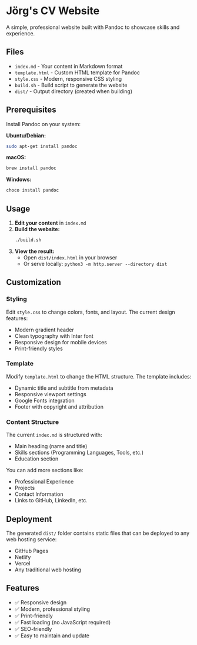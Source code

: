 # Jörg's CV Website

A simple, professional website built with Pandoc to showcase skills and experience.

## Files

- `index.md` - Your content in Markdown format
- `template.html` - Custom HTML template for Pandoc
- `style.css` - Modern, responsive CSS styling
- `build.sh` - Build script to generate the website
- `dist/` - Output directory (created when building)

## Prerequisites

Install Pandoc on your system:

**Ubuntu/Debian:**
```bash
sudo apt-get install pandoc
```

**macOS:**
```bash
brew install pandoc
```

**Windows:**
```bash
choco install pandoc
```

## Usage

1. **Edit your content** in `index.md`
2. **Build the website:**
   ```bash
   ./build.sh
   ```
3. **View the result:**
   - Open `dist/index.html` in your browser
   - Or serve locally: `python3 -m http.server --directory dist`

## Customization

### Styling
Edit `style.css` to change colors, fonts, and layout. The current design features:
- Modern gradient header
- Clean typography with Inter font
- Responsive design for mobile devices
- Print-friendly styles

### Template
Modify `template.html` to change the HTML structure. The template includes:
- Dynamic title and subtitle from metadata
- Responsive viewport settings
- Google Fonts integration
- Footer with copyright and attribution

### Content Structure
The current `index.md` is structured with:
- Main heading (name and title)
- Skills sections (Programming Languages, Tools, etc.)
- Education section

You can add more sections like:
- Professional Experience
- Projects
- Contact Information
- Links to GitHub, LinkedIn, etc.

## Deployment

The generated `dist/` folder contains static files that can be deployed to any web hosting service:
- GitHub Pages
- Netlify
- Vercel
- Any traditional web hosting

## Features

- ✅ Responsive design
- ✅ Modern, professional styling
- ✅ Print-friendly
- ✅ Fast loading (no JavaScript required)
- ✅ SEO-friendly
- ✅ Easy to maintain and update